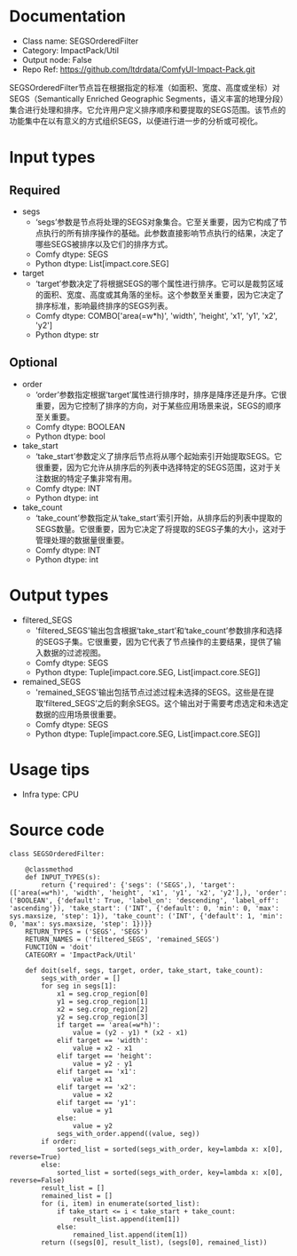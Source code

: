 # Documentation
- Class name: SEGSOrderedFilter
- Category: ImpactPack/Util
- Output node: False
- Repo Ref: https://github.com/ltdrdata/ComfyUI-Impact-Pack.git

SEGSOrderedFilter节点旨在根据指定的标准（如面积、宽度、高度或坐标）对SEGS（Semantically Enriched Geographic Segments，语义丰富的地理分段）集合进行处理和排序。它允许用户定义排序顺序和要提取的SEGS范围。该节点的功能集中在以有意义的方式组织SEGS，以便进行进一步的分析或可视化。

# Input types
## Required
- segs
    - ‘segs’参数是节点将处理的SEGS对象集合。它至关重要，因为它构成了节点执行的所有排序操作的基础。此参数直接影响节点执行的结果，决定了哪些SEGS被排序以及它们的排序方式。
    - Comfy dtype: SEGS
    - Python dtype: List[impact.core.SEG]
- target
    - ‘target’参数决定了将根据SEGS的哪个属性进行排序。它可以是裁剪区域的面积、宽度、高度或其角落的坐标。这个参数至关重要，因为它决定了排序标准，影响最终排序的SEGS列表。
    - Comfy dtype: COMBO['area(=w*h)', 'width', 'height', 'x1', 'y1', 'x2', 'y2']
    - Python dtype: str
## Optional
- order
    - ‘order’参数指定根据‘target’属性进行排序时，排序是降序还是升序。它很重要，因为它控制了排序的方向，对于某些应用场景来说，SEGS的顺序至关重要。
    - Comfy dtype: BOOLEAN
    - Python dtype: bool
- take_start
    - ‘take_start’参数定义了排序后节点将从哪个起始索引开始提取SEGS。它很重要，因为它允许从排序后的列表中选择特定的SEGS范围，这对于关注数据的特定子集非常有用。
    - Comfy dtype: INT
    - Python dtype: int
- take_count
    - ‘take_count’参数指定从‘take_start’索引开始，从排序后的列表中提取的SEGS数量。它很重要，因为它决定了将提取的SEGS子集的大小，这对于管理处理的数据量很重要。
    - Comfy dtype: INT
    - Python dtype: int

# Output types
- filtered_SEGS
    - 'filtered_SEGS'输出包含根据‘take_start’和‘take_count’参数排序和选择的SEGS子集。它很重要，因为它代表了节点操作的主要结果，提供了输入数据的过滤视图。
    - Comfy dtype: SEGS
    - Python dtype: Tuple[impact.core.SEG, List[impact.core.SEG]]
- remained_SEGS
    - 'remained_SEGS'输出包括节点过滤过程未选择的SEGS。这些是在提取‘filtered_SEGS’之后的剩余SEGS。这个输出对于需要考虑选定和未选定数据的应用场景很重要。
    - Comfy dtype: SEGS
    - Python dtype: Tuple[impact.core.SEG, List[impact.core.SEG]]

# Usage tips
- Infra type: CPU

# Source code
```
class SEGSOrderedFilter:

    @classmethod
    def INPUT_TYPES(s):
        return {'required': {'segs': ('SEGS',), 'target': (['area(=w*h)', 'width', 'height', 'x1', 'y1', 'x2', 'y2'],), 'order': ('BOOLEAN', {'default': True, 'label_on': 'descending', 'label_off': 'ascending'}), 'take_start': ('INT', {'default': 0, 'min': 0, 'max': sys.maxsize, 'step': 1}), 'take_count': ('INT', {'default': 1, 'min': 0, 'max': sys.maxsize, 'step': 1})}}
    RETURN_TYPES = ('SEGS', 'SEGS')
    RETURN_NAMES = ('filtered_SEGS', 'remained_SEGS')
    FUNCTION = 'doit'
    CATEGORY = 'ImpactPack/Util'

    def doit(self, segs, target, order, take_start, take_count):
        segs_with_order = []
        for seg in segs[1]:
            x1 = seg.crop_region[0]
            y1 = seg.crop_region[1]
            x2 = seg.crop_region[2]
            y2 = seg.crop_region[3]
            if target == 'area(=w*h)':
                value = (y2 - y1) * (x2 - x1)
            elif target == 'width':
                value = x2 - x1
            elif target == 'height':
                value = y2 - y1
            elif target == 'x1':
                value = x1
            elif target == 'x2':
                value = x2
            elif target == 'y1':
                value = y1
            else:
                value = y2
            segs_with_order.append((value, seg))
        if order:
            sorted_list = sorted(segs_with_order, key=lambda x: x[0], reverse=True)
        else:
            sorted_list = sorted(segs_with_order, key=lambda x: x[0], reverse=False)
        result_list = []
        remained_list = []
        for (i, item) in enumerate(sorted_list):
            if take_start <= i < take_start + take_count:
                result_list.append(item[1])
            else:
                remained_list.append(item[1])
        return ((segs[0], result_list), (segs[0], remained_list))
```